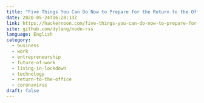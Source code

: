 ```yaml
---
title: "Five Things You Can Do Now to Prepare for the Return to the Office"
date: 2020-05-24T16:28:13Z
link: https://hackernoon.com/five-things-you-can-do-now-to-prepare-for-the-return-to-the-office-3d293zug?source=rss&utm_medium=RSS&utm_source=news.12bit.vn
site: github.com/dylang/node-rss
language: English
category:
  - business
  - work
  - entrepreneurship
  - future-of-work
  - living-in-lockdown
  - technology
  - return-to-the-office
  - coronavirus
draft: false
---
```

